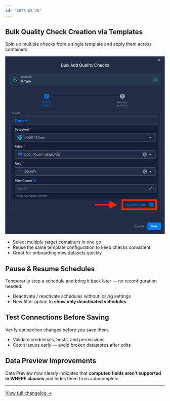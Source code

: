 ```yaml
---
id: "2025-08-20"
---
```


## Bulk Quality Check Creation via Templates
Spin up multiple checks from a single template and apply them across containers.

![2025-08-20-bulk-checks](../../assets/produc-updates/2025-08-20-bulk-checks.png)

- Select multiple target containers in one go
- Reuse the same template configuration to keep checks consistent
- Great for onboarding new datasets quickly

## Pause & Resume Schedules
Temporarily stop a schedule and bring it back later — no reconfiguration needed.

- Deactivate / reactivate schedules without losing settings
- New filter option to **show only deactivated schedules**

## Test Connections Before Saving
Verify connection changes before you save them.

- Validate credentials, hosts, and permissions
- Catch issues early — avoid broken datastores after edits

## Data Preview Improvements
Data Preview now clearly indicates that **computed fields aren't supported in WHERE clauses** and hides them from autocomplete.

---

[View full changelog →](https://userguide.qualytics.io/changelog/#2025.8.20)
